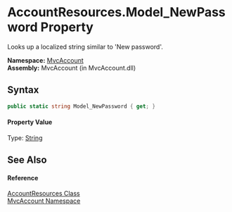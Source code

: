 AccountResources.Model_NewPassword Property
===========================================
Looks up a localized string similar to 'New password'.

**Namespace:** [MvcAccount][1]  
**Assembly:** MvcAccount (in MvcAccount.dll)

Syntax
------

```csharp
public static string Model_NewPassword { get; }
```

#### Property Value
Type: [String][2]

See Also
--------

#### Reference
[AccountResources Class][3]  
[MvcAccount Namespace][1]  

[1]: ../README.md
[2]: http://msdn.microsoft.com/en-us/library/s1wwdcbf
[3]: README.md